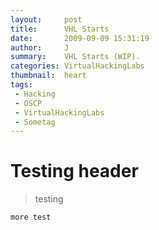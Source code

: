 ```yaml
---
layout:     post
title:      VHL Starts
date:       2009-09-09 15:31:19
author:     J
summary:    VHL Starts (WIP).
categories: VirtualHackingLabs
thumbnail:  heart
tags:
 - Hacking
 - OSCP
 - VirtualHackingLabs
 - Sometag
---
```


# Testing header

> testing

~~~
more test
~~~
